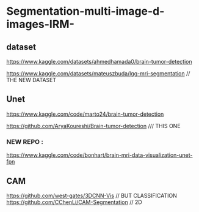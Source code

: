 # Segmentation-multi-image-d-images-IRM-

## dataset 
https://www.kaggle.com/datasets/ahmedhamada0/brain-tumor-detection

https://www.kaggle.com/datasets/mateuszbuda/lgg-mri-segmentation // THE NEW DATASET 

## Unet 

https://www.kaggle.com/code/marto24/brain-tumor-detection


https://github.com/AryaKoureshi/Brain-tumor-detection /// THIS ONE 

### NEW REPO : 

https://www.kaggle.com/code/bonhart/brain-mri-data-visualization-unet-fpn

## CAM 

https://github.com/west-gates/3DCNN-Vis //  BUT CLASSIFICATION 
https://github.com/CChenLi/CAM-Segmentation // 2D 
